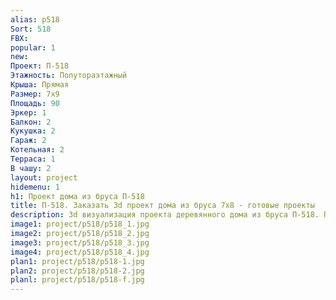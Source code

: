 ```yaml
---
alias: p518
Sort: 518
FBX: 
popular: 1
new: 
Проект: П-518
Этажность: Полутораэтажный
Крыша: Прямая
Размер: 7х9
Площадь: 90
Эркер: 1
Балкон: 2
Кукушка: 2
Гараж: 2
Котельная: 2
Терраса: 1
В чашу: 2
layout: project
hidemenu: 1
h1: Проект дома из бруса П-518
title: П-518. Заказать 3d проект дома из бруса 7х8 - готовые проекты
description: 3d визуализация проекта деревянного дома из бруса П-518. Площадь 90 м2, размер 7х8. Вы можете внести любые изменения в проект.
image1: project/p518/p518_1.jpg
image2: project/p518/p518_2.jpg
image3: project/p518/p518_3.jpg
image4: project/p518/p518_4.jpg
plan1: project/p518/p518-1.jpg
plan2: project/p518/p518-2.jpg
planl: project/p518/p518-f.jpg
---
```


